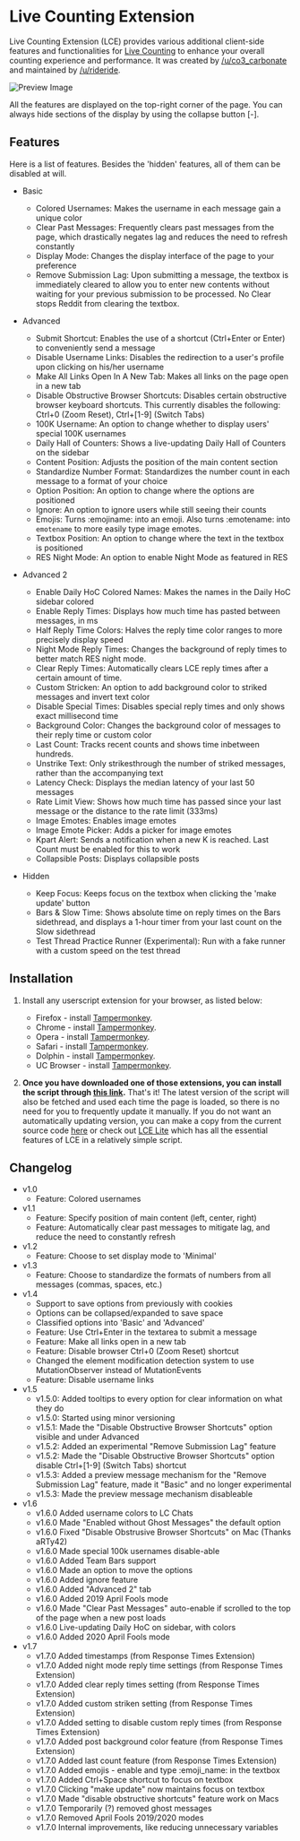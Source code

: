 # Live Counting Extension

Live Counting Extension (LCE) provides various additional client-side features and functionalities for [Live Counting](https://www.reddit.com/live/ta535s1hq2je) to enhance your overall counting experience and performance. It was created by [/u/co3_carbonate](https://www.reddit.com/user/co3_carbonate/) and maintained by [/u/rideride](https://www.reddit.com/user/rideride/).

![Preview Image](https://co3carbonate.github.io/live-counting-extension/preview.png?v=2 "Preview Image")

All the features are displayed on the top-right corner of the page. You can always hide sections of the display by using the collapse button [-]. 

## Features

Here is a list of features. Besides the 'hidden' features, all of them can be disabled at will.

- Basic
  - Colored Usernames: Makes the username in each message gain a unique color
  - Clear Past Messages: Frequently clears past messages from the page, which drastically negates lag and reduces the need to refresh constantly
  - Display Mode: Changes the display interface of the page to your preference
  - Remove Submission Lag: Upon submitting a message, the textbox is immediately cleared to allow you to enter new contents without waiting for your previous submission to be processed. No Clear stops Reddit from clearing the textbox.

- Advanced 
  - Submit Shortcut: Enables the use of a shortcut (Ctrl+Enter or Enter) to conveniently send a message
  - Disable Username Links: Disables the redirection to a user's profile upon clicking on his/her username
  - Make All Links Open In A New Tab: Makes all links on the page open in a new tab
  - Disable Obstructive Browser Shortcuts: Disables certain obstructive browser keyboard shortcuts. This currently disables the following: Ctrl+0 (Zoom Reset), Ctrl+\[1-9\] (Switch Tabs)
  - 100K Username: An option to change whether to display users' special 100K usernames
  - Daily Hall of Counters: Shows a live-updating Daily Hall of Counters on the sidebar
  - Content Position: Adjusts the position of the main content section
  - Standardize Number Format: Standardizes the number count in each message to a format of your choice
  - Option Position: An option to change where the options are positioned
  - Ignore: An option to ignore users while still seeing their counts
  - Emojis: Turns :emojiname: into an emoji. Also turns :emotename: into `emotename` to more easily type image emotes.
  - Textbox Position: An option to change where the text in the textbox is positioned
  - RES Night Mode: An option to enable Night Mode as featured in RES
  
- Advanced 2
  - Enable Daily HoC Colored Names: Makes the names in the Daily HoC sidebar colored
  - Enable Reply Times: Displays how much time has pasted between messages, in ms
  - Half Reply Time Colors: Halves the reply time color ranges to more precisely display speed
  - Night Mode Reply Times: Changes the background of reply times to better match RES night mode.
  - Clear Reply Times: Automatically clears LCE reply times after a certain amount of time.
  - Custom Stricken: An option to add background color to striked messages and invert text color
  - Disable Special Times: Disables special reply times and only shows exact millisecond time
  - Background Color: Changes the background color of messages to their reply time or custom color
  - Last Count: Tracks recent counts and shows time inbetween hundreds.
  - Unstrike Text: Only strikesthrough the number of striked messages, rather than the accompanying text
  - Latency Check: Displays the median latency of your last 50 messages
  - Rate Limit View: Shows how much time has passed since your last message or the distance to the rate limit (333ms)
  - Image Emotes: Enables image emotes
  - Image Emote Picker: Adds a picker for image emotes
  - Kpart Alert: Sends a notification when a new K is reached. Last Count must be enabled for this to work
  - Collapsible Posts: Displays collapsible posts

 
- Hidden
  - Keep Focus: Keeps focus on the textbox when clicking the 'make update' button
  - Bars & Slow Time: Shows absolute time on reply times on the Bars sidethread, and displays a 1-hour timer from your last count on the Slow sidethread
  - Test Thread Practice Runner (Experimental): Run with a fake runner with a custom speed on the test thread


## Installation

1. Install any userscript extension for your browser, as listed below:

	* Firefox - install [Tampermonkey](https://addons.mozilla.org/en-US/firefox/addon/tampermonkey/).
	* Chrome - install [Tampermonkey](https://tampermonkey.net/?ext=dhdg&browser=chrome).
	* Opera - install [Tampermonkey](https://tampermonkey.net/?ext=dhdg&browser=opera).
	* Safari - install [Tampermonkey](https://tampermonkey.net/?ext=dhdg&browser=safari).
	* Dolphin - install [Tampermonkey](https://tampermonkey.net/?ext=dhdg&browser=dolphin).
	* UC Browser - install [Tampermonkey](https://tampermonkey.net/?ext=dhdg&browser=ucweb).

2. **Once you have downloaded one of those extensions, you can install the script through [this link](https://gist.github.com/co3carbonate/cbf781758d12717721dc125a80a5c785/raw/e5eb842297cc76ef66b6b9afca3f02b80b1a701a/client.user.js).** That's it! The latest version of the script will also be fetched and used each time the page is loaded, so there is no need for you to frequently update it manually. If you do not want an automatically updating version, you can make a copy from the current source code [here](https://github.com/co3carbonate/live-counting-extension/blob/master/main.js) or check out [LCE Lite](https://old.reddit.com/r/livecounting/comments/943mv0/live_counting_discussion_thread_23/e4ydisf/) which has all the essential features of LCE in a relatively simple script. 

## Changelog

- v1.0
  - Feature: Colored usernames
- v1.1
  - Feature: Specify position of main content (left, center, right)
  - Feature: Automatically clear past messages to mitigate lag, and reduce the need to constantly refresh
- v1.2
  - Feature: Choose to set display mode to 'Minimal'
- v1.3
  - Feature: Choose to standardize the formats of numbers from all messages (commas, spaces, etc.)
- v1.4
  - Support to save options from previously with cookies
  - Options can be collapsed/expanded to save space
  - Classified options into 'Basic' and 'Advanced'
  - Feature: Use Ctrl+Enter in the textarea to submit a message
  - Feature: Make all links open in a new tab
  - Feature: Disable browser Ctrl+0 (Zoom Reset) shortcut
  - Changed the element modification detection system to use MutationObserver instead of MutationEvents
  - Feature: Disable username links
- v1.5
  - v1.5.0: Added tooltips to every option for clear information on what they do
  - v1.5.0: Started using minor versioning
  - v1.5.1: Made the "Disable Obstructive Browser Shortcuts" option visible and under Advanced
  - v1.5.2: Added an experimental "Remove Submission Lag" feature
  - v1.5.2: Made the "Disable Obstructive Browser Shortcuts" option disable Ctrl+\[1-9\] (Switch Tabs) shortcut
  - v1.5.3: Added a preview message mechanism for the "Remove Submission Lag" feature, made it "Basic" and no longer experimental
  - v1.5.3: Made the preview message mechanism disableable
- v1.6
  - v1.6.0 Added username colors to LC Chats
  - v1.6.0 Made "Enabled without Ghost Messages" the default option
  - v1.6.0 Fixed "Disable Obstrusive Browser Shortcuts" on Mac (Thanks aRTy42)
  - v1.6.0 Made special 100k usernames disable-able
  - v1.6.0 Added Team Bars support
  - v1.6.0 Made an option to move the options
  - v1.6.0 Added ignore feature
  - v1.6.0 Added "Advanced 2" tab
  - v1.6.0 Added 2019 April Fools mode
  - v1.6.0 Made "Clear Past Messages" auto-enable if scrolled to the top of the page when a new post loads
  - v1.6.0 Live-updating Daily HoC on sidebar, with colors
  - v1.6.0 Added 2020 April Fools mode
- v1.7
  - v1.7.0 Added timestamps (from Response Times Extension)
  - v1.7.0 Added night mode reply time settings (from Response Times Extension)
  - v1.7.0 Added clear reply times setting (from Response Times Extension)
  - v1.7.0 Added custom striken setting (from Response Times Extension)
  - v1.7.0 Added setting to disable custom reply times  (from Response Times Extension)
  - v1.7.0 Added post background color feature (from Response Times Extension)
  - v1.7.0 Added last count feature (from Response Times Extension)
  - v1.7.0 Added emojis - enable and type :emoji_name: in the textbox
  - v1.7.0 Added Ctrl+Space shortcut to focus on textbox 
  - v1.7.0 Clicking "make update" now maintains focus on textbox
  - v1.7.0 Made "disable obstructive shortcuts" feature work on Macs
  - v1.7.0 Temporarily (?) removed ghost messages
  - v1.7.0 Removed April Fools 2019/2020 modes
  - v1.7.0 Internal improvements, like reducing unnecessary variables
